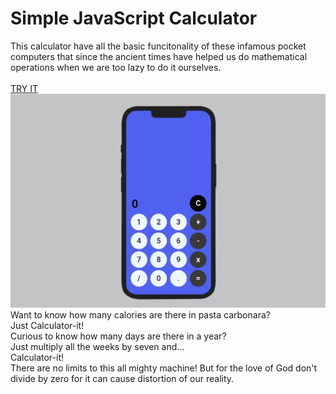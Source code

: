 # Simple JavaScript Calculator
This calculator have all the basic funcitonality of these infamous pocket computers that since the ancient times have helped us do mathematical operations when we are too lazy to do it ourselves. \
\
[TRY IT](https://htmlpreview.github.io/?https://github.com/olegpreed/calculator/blob/develop/src/chapter_2/ex2/index.html)
![Preview][preview]
Want to know how many calories are there in pasta carbonara? \
Just Calculator-it! \
Curious to know how many days are there in a year? \
Just multiply all the weeks by seven and... \
Calculator-it! \
There are no limits to this all mighty machine! But for the love of God don't divide by zero for it can cause distortion of our reality.

[preview]: include/preview.webp
